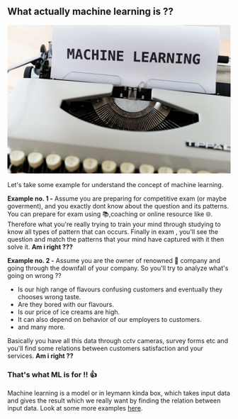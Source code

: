 ## What actually machine learning is ??
![alt text](docs/../img/Ml.jpg)

Let's take some example for understand the concept of machine learning.

**Example no. 1 -** Assume you are preparing for competitive exam (or maybe goverment), and you exactly dont know about the question and its patterns. You can prepare for exam using 📚,coaching or online resource like 🌐. Therefore what you're really trying to train your mind through studying to know all types of pattern that can occurs. Finally in exam , you'll see the question and match the patterns that your mind have captured with it then solve it. **Am i right ???**

**Example no. 2 -** Assume you are the owner of renowned 🍦 company and going through the downfall of your company. So you'll try to analyze what's going on wrong ??

* Is our high range of flavours confusing customers and eventually they chooses wrong taste.
* Are they bored with our flavours.
* Is our price of ice creams are high.
* It can also depend on behavior of our employers to customers.
* and many more.

Basically you have all this data through cctv cameras, survey forms etc and you'll find some relations between customers satisfaction and your services. **Am i right ??**

### That's what ML is for !! 👍
Machine learning is a model or in leymann kinda box, which takes input data and gives the result which we really want by finding the relation between input data. Look at some more examples [here](https://www.salesforce.com/eu/blog/2020/06/real-world-examples-of-machine-learning.html).
  
